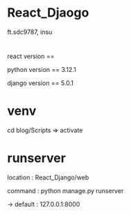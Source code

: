 # React_Djaogo
ft.sdc9787, insu

# <setting info>
react version == 

python version == 3.12.1

django version == 5.0.1


# venv
cd blog/Scripts => activate

# runserver
location : React_Django/web 

command : python manage.py runserver

-> default : 127.0.0.1:8000
